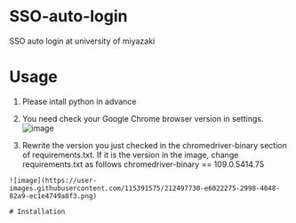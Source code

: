 # SSO-auto-login
SSO auto login at university of miyazaki




# Usage
1. Please intall python in advance
2. You need check your Google Chrome browser version in settings.
![image](https://user-images.githubusercontent.com/115391575/212496621-4c19a73d-f7f5-403b-a870-a5a63e0107f5.png)

3. Rewrite the version you just checked in the chromedriver-binary section of requirements.txt. If it is the version in the image, change requirements.txt as follows
chromedriver-binary == 109.0.5414.75
```
![image](https://user-images.githubusercontent.com/115391575/212497730-e6022275-2998-4048-82a9-ec1e4749a8f3.png)

# Installation

